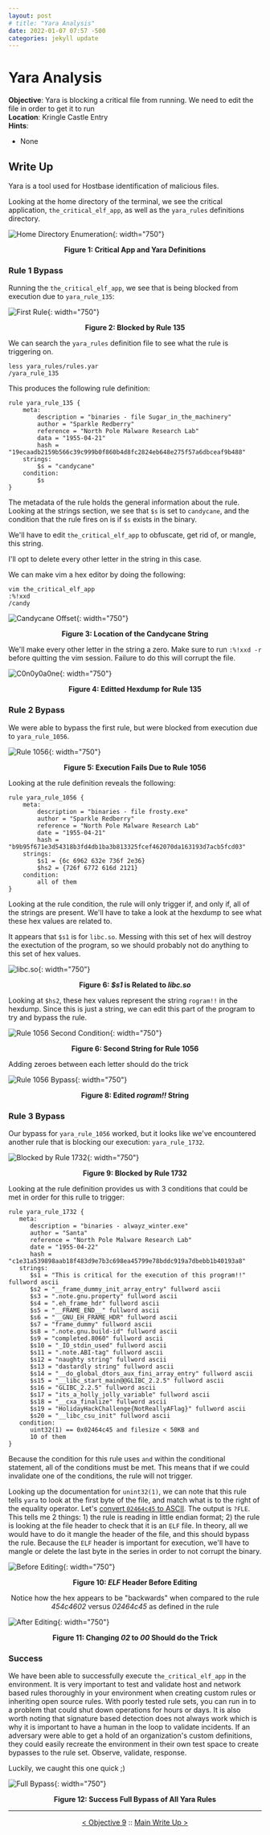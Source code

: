 ```yaml
---
layout: post
# title: "Yara Analysis"
date: 2022-01-07 07:57 -500
categories: jekyll update
---
```


# Yara Analysis

**Objective**: Yara is blocking a critical file from running. We need to edit the file in order to get it to run  
**Location**: Kringle Castle Entry  
**Hints**: 
- None

## Write Up

Yara is a tool used for Hostbase identification of malicious files.  

Looking at the home directory of the terminal, we see the critical application, `the_critical_elf_app`, as well as the `yara_rules` definitions directory.

![Home Directory Enumeration](/assets/img/2021_sans_hhc/term/yara_analysis/picture_1.png){: width="750"}
<p align="center"><strong>Figure 1: Critical App and Yara Definitions</strong></p>

### Rule 1 Bypass

Running the `the_critical_elf_app`, we see that is being blocked from execution due to `yara_rule_135`:

![First Rule](/assets/img/2021_sans_hhc/term/yara_analysis/picture_2.png){: width="750"}
<p align="center"><strong>Figure 2: Blocked by Rule 135</strong></p>

We can search the `yara_rules` definition file to see what the rule is triggering on.

```
less yara_rules/rules.yar
/yara_rule_135
```

This produces the following rule definition:

```
rule yara_rule_135 {
	meta:
		description = "binaries - file Sugar_in_the_machinery"
		author = "Sparkle Redberry"
		reference = "North Pole Malware Research Lab"
		data = "1955-04-21"
		hash = "19ecaadb2159b566c39c999b0f860b4d8fc2824eb648e275f57a6dbceaf9b488"
	strings:
		$s = "candycane"
	condition:
		$s
}
```

The metadata of the rule holds the general information about the rule. Looking at the strings section, we see that `$s` is set to `candycane`, and the condition that the rule fires on is if `$s` exists in the binary.  

We'll have to edit `the_critical_elf_app` to obfuscate, get rid of, or mangle, this string.  

I'll opt to delete every other letter in the string in this case.  

We can make vim a hex editor by doing the following:

```
vim the_critical_elf_app
:%!xxd
/candy
```

![Candycane Offset](/assets/img/2021_sans_hhc/term/yara_analysis/picture_3.png){: width="750"}
<p align="center"><strong>Figure 3: Location of the Candycane String</strong></p>

We'll make every other letter in the string a zero. Make sure to run `:%!xxd -r` before quitting the vim session. Failure to do this will corrupt the file.

![C0n0y0a0ne](/assets/img/2021_sans_hhc/term/yara_analysis/picture_4.png){: width="750"}
<p align="center"><strong>Figure 4: Editted Hexdump for Rule 135</strong></p>

### Rule 2 Bypass

We were able to bypass the first rule, but were blocked from execution due to `yara_rule_1056`.

![Rule 1056](/assets/img/2021_sans_hhc/term/yara_analysis/picture_5.png){: width="750"}
<p align="center"><strong>Figure 5: Execution Fails Due to Rule 1056</strong></p>

Looking at the rule definition reveals the following:

```
rule yara_rule_1056 {
	meta:
		description = "binaries - file frosty.exe"
		author = "Sparkle Redberry"
		reference = "North Pole Malware Research Lab"
		date = "1955-04-21"
		hash = "b9b95f671e3d54318b3fd4db1ba3b813325fcef462070da163193d7acb5fcd03"
	strings:
		$s1 = {6c 6962 632e 736f 2e36}
        $hs2 = {726f 6772 616d 2121}
    condition:
    	all of them
}
```

Looking at the rule condition, the rule will only trigger if, and only if, all of the strings are present. We'll have to take a look at the hexdump to see what these hex values are related to.

It appears that `$s1` is for `libc.so`. Messing with this set of hex will destroy the exectution of the program, so we should probably not do anything to this set of hex values.

![libc.so](/assets/img/2021_sans_hhc/term/yara_analysis/picture_6.PNG){: width="750"}
<p align="center"><strong>Figure 6: <em>$s1</em> is Related to <em>libc.so</em></strong></p>

Looking at `$hs2`, these hex values represent the string `rogram!!` in the hexdump. Since this is just a string, we can edit this part of the program to try and bypass the rule.

![Rule 1056 Second Condition](/assets/img/2021_sans_hhc/term/yara_analysis/picture_7.PNG){: width="750"}
<p align="center"><strong>Figure 6: Second String for Rule 1056</strong></p>

Adding zeroes between each letter should do the trick

![Rule 1056 Bypass](/assets/img/2021_sans_hhc/term/yara_analysis/picture_8.png){: width="750"}
<p align="center"><strong>Figure 8: Edited <em>rogram!!</em> String</strong></p>

### Rule 3 Bypass

Our bypass for `yara_rule_1056` worked, but it looks like we've encountered another rule that is blocking our execution: `yara_rule_1732`.  

![Blocked by Rule 1732](/assets/img/2021_sans_hhc/term/yara_analysis/picture_9.PNG){: width="750"}
<p align="center"><strong>Figure 9: Blocked by Rule 1732</strong></p>

Looking at the rule definition provides us with 3 conditions that could be met in order for this rulle to trigger:

```
rule yara_rule_1732 {
   meta:
      description = "binaries - alwayz_winter.exe"
      author = "Santa"
      reference = "North Pole Malware Research Lab"
      date = "1955-04-22"
      hash = "c1e31a539898aab18f483d9e7b3c698ea45799e78bddc919a7dbebb1b40193a8"
   strings:
      $s1 = "This is critical for the execution of this program!!" fullword ascii
      $s2 = "__frame_dummy_init_array_entry" fullword ascii
      $s3 = ".note.gnu.property" fullword ascii
      $s4 = ".eh_frame_hdr" fullword ascii
      $s5 = "__FRAME_END__" fullword ascii
      $s6 = "__GNU_EH_FRAME_HDR" fullword ascii
      $s7 = "frame_dummy" fullword ascii
      $s8 = ".note.gnu.build-id" fullword ascii
      $s9 = "completed.8060" fullword ascii
      $s10 = "_IO_stdin_used" fullword ascii
      $s11 = ".note.ABI-tag" fullword ascii
      $s12 = "naughty string" fullword ascii
      $s13 = "dastardly string" fullword ascii
      $s14 = "__do_global_dtors_aux_fini_array_entry" fullword ascii
      $s15 = "__libc_start_main@@GLIBC_2.2.5" fullword ascii
      $s16 = "GLIBC_2.2.5" fullword ascii
      $s17 = "its_a_holly_jolly_variable" fullword ascii
      $s18 = "__cxa_finalize" fullword ascii
      $s19 = "HolidayHackChallenge{NotReallyAFlag}" fullword ascii
      $s20 = "__libc_csu_init" fullword ascii
   condition:
      uint32(1) == 0x02464c45 and filesize < 50KB and
      10 of them
}
```

Because the condition for this rule uses `and` within the conditional statement, all of the conditions must be met. This means that if we could invalidate one of the conditions, the rule will not trigger.

Looking up the documentation for `unint32(1)`, we can note that this rule tells `yara` to look at the first byte of the file, and match what is to the right of the equality operator. Let's [convert `02464c45` to ASCII](https://www.rapidtables.com/convert/number/hex-to-ascii.html). The output is `?FLE`. This tells me 2 things: 1) the rule is reading in little endian format; 2) the rule is looking at the file header to check that it is an `ELF` file. In theory, all we would have to do it mangle the header of the file, and this should bypass the rule. Because the `ELF` header is important for execution, we'll have to mangle or delete the last byte in the series in order to not corrupt the binary.

![Before Editing](/assets/img/2021_sans_hhc/term/yara_analysis/picture_10.png){: width="750"}
<p align="center"><strong>Figure 10: <em>ELF</em> Header Before Editing</strong></p>
<p align="center">Notice how the hex appears to be "backwards" when compared to the rule <br>
	<em>454c4602</em> versus <em>02464c45</em> as defined in the rule</p>

![After Editing](/assets/img/2021_sans_hhc/term/yara_analysis/picture_11.PNG){: width="750"}
<p align="center"><strong>Figure 11: Changing <em>02</em> to <em>00</em> Should do the Trick</strong></p>

### Success

We have been able to successfully execute `the_critical_elf_app` in the environment. It is very important to test and validate host and network based rules thoroughly in your environment when creating custom rules or inheriting open source rules. With poorly tested rule sets, you can run in to a problem that could shut down operations for hours or days. It is also worth noting that signature based detection does not always work which is why it is important to have a human in the loop to validate incidents. If an adversary were able to get a hold of an organization's custom definitions, they could easily recreate the environment in their own test space to create bypasses to the rule set. Observe, validate, response.

Luckily, we caught this one quick ;)

![Full Bypass](/assets/img/2021_sans_hhc/term/yara_analysis/picture_12.PNG){: width="750"}
<p align="center"><strong>Figure 12: Success Full Bypass of All Yara Rules</strong></p>

---
<p align="center"><a href="/write_ups/2021_sans_hhc/obj/2022-01-06-SANS-Holiday-Hack-Objective-9">< Objective 9</a> :: <a href="/2021-SANS-Holiday-Hack-Challenge/">Main Write Up ></a></p>
